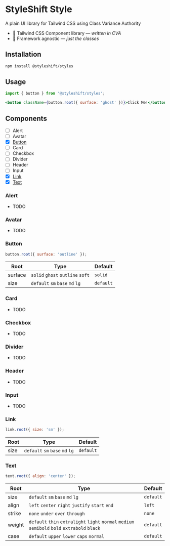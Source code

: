 # StyleShift Style

A plain UI library for Tailwind CSS using Class Variance Authority

- 🎨 Tailwind CSS Component library — _written in CVA_
- 🎯 Framework agnostic — _just the classes_

## Installation

```bash
npm install @styleshift/styles
```

## Usage

```jsx
import { button } from '@styleshift/styles';

<button className={button.root({ surface: 'ghost' })}>Click Me!</button>;
```

## Components

- [ ] Alert
- [ ] Avatar
- [x] [Button](#button)
- [ ] Card
- [ ] Checkbox
- [ ] Divider
- [ ] Header
- [ ] Input
- [x] [Link](#link)
- [x] [Text](#text)

### Alert

- TODO

### Avatar

- TODO

### Button

```js
button.root({ surface: 'outline' });
```

| Root    | Type                             | Default   |
| ------- | -------------------------------- | --------- |
| surface | `solid` `ghost` `outline` `soft` | `solid`   |
| size    | `default` `sm` `base` `md` `lg`  | `default` |

### Card

- TODO

### Checkbox

- TODO

### Divider

- TODO

### Header

- TODO

### Input

- TODO

### Link

```js
link.root({ size: 'sm' });
```

| Root | Type                            | Default   |
| ---- | ------------------------------- | --------- |
| size | `default` `sm` `base` `md` `lg` | `default` |

### Text

```js
text.root({ align: 'center' });
```

| Root   | Type                                                                                          | Default   |
| ------ | --------------------------------------------------------------------------------------------- | --------- |
| size   | `default` `sm` `base` `md` `lg`                                                               | `default` |
| align  | `left` `center` `right` `justify` `start` `end`                                               | `left`    |
| strike | `none` `under` `over` `through`                                                               | `none`    |
| weight | `default` `thin` `extralight` `light` `normal` `medium` `semibold` `bold` `extrabold` `black` | `default` |
| case   | `default` `upper` `lower` `caps` `normal`                                                     | `default` |
